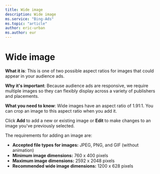 ```yaml
---
title: Wide image
description: Wide image
ms.service: "Bing-Ads"
ms.topic: "article"
author: eric-urban
ms.author: eur
---
```


# Wide image

**What it is**: This is one of two possible aspect ratios for images that could appear in your audience ads.

**Why it's important**: Because audience ads are responsive, we require multiple images so they can flexibly display across a variety of publishers and placements.

**What you need to know**: Wide images have an  aspect ratio of 1.91:1. You can crop an image to this aspect ratio when you add it.

Click **Add** to add a new or existing image or **Edit** to make changes to an image you've previously selected.

The requirements for adding an image are:
- **Accepted file types for images:** JPEG, PNG, and GIF (without animation)
- **Minimum image dimensions:** 760 x 400 pixels
- **Maximum image dimensions:** 2592 x 2048 pixels
- **Recommended wide image dimensions:** 1200 x 628 pixels


